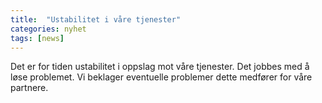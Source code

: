 ```yaml
---
title:  "Ustabilitet i våre tjenester"
categories: nyhet
tags: [news]
---
```

Det er for tiden ustabilitet i oppslag mot våre tjenester. Det jobbes med å løse problemet. 
Vi beklager eventuelle problemer dette medfører for våre partnere.
